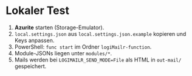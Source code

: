 # Lokaler Test

1. **Azurite** starten (Storage-Emulator).  
2. `local.settings.json` aus `local.settings.json.example` kopieren und Keys anpassen.  
3. PowerShell: `func start` im Ordner `logiMailr-function`.  
4. Module-JSONs liegen unter `modules/*`.  
5. Mails werden bei `LOGIMAILR_SEND_MODE=File` als HTML in `out-mail/` gespeichert.